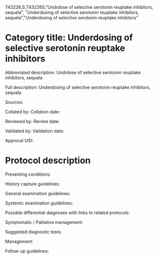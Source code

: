 T43226,S,T43226S,"Undrdose of selective serotonin reuptake inhibitors, sequela", "Underdosing of selective serotonin reuptake inhibitors, sequela","Underdosing of selective serotonin reuptake inhibitors"
# Category title: Underdosing of selective serotonin reuptake inhibitors

Abbreviated description: Undrdose of selective serotonin reuptake inhibitors, sequela

Full description: Underdosing of selective serotonin reuptake inhibitors, sequela

Sources:

Collated by:
Collation date:

Reviewed by:
Review date:

Validated by:
Validation date:

Approval UID:

# Protocol description

Presenting conditions:

History capture guidelines:

General examination guidelines:

Systemic examination guidelines:

Possible differential diagnoses with links to related protocols:

Symptomatic / Palliative management:

Suggested diagnostic tests:

Management:

Follow-up guidelines:
